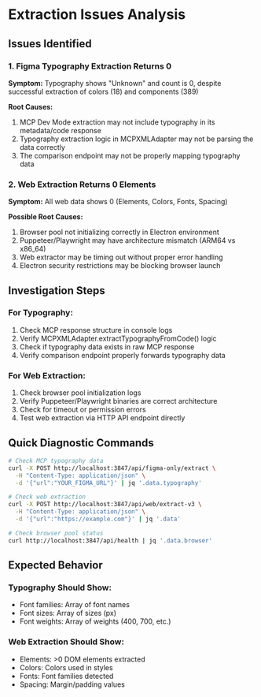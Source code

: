 # Extraction Issues Analysis

## Issues Identified

### 1. Figma Typography Extraction Returns 0
**Symptom:** Typography shows "Unknown" and count is 0, despite successful extraction of colors (18) and components (389)

**Root Causes:**
1. MCP Dev Mode extraction may not include typography in its metadata/code response
2. Typography extraction logic in MCPXMLAdapter may not be parsing the data correctly
3. The comparison endpoint may not be properly mapping typography data

### 2. Web Extraction Returns 0 Elements
**Symptom:** All web data shows 0 (Elements, Colors, Fonts, Spacing)

**Possible Root Causes:**
1. Browser pool not initializing correctly in Electron environment
2. Puppeteer/Playwright may have architecture mismatch (ARM64 vs x86_64)
3. Web extractor may be timing out without proper error handling
4. Electron security restrictions may be blocking browser launch

## Investigation Steps

### For Typography:
1. Check MCP response structure in console logs
2. Verify MCPXMLAdapter.extractTypographyFromCode() logic
3. Check if typography data exists in raw MCP response
4. Verify comparison endpoint properly forwards typography data

### For Web Extraction:
1. Check browser pool initialization logs
2. Verify Puppeteer/Playwright binaries are correct architecture
3. Check for timeout or permission errors
4. Test web extraction via HTTP API endpoint directly

## Quick Diagnostic Commands

```bash
# Check MCP typography data
curl -X POST http://localhost:3847/api/figma-only/extract \
  -H "Content-Type: application/json" \
  -d '{"url":"YOUR_FIGMA_URL"}' | jq '.data.typography'

# Check web extraction
curl -X POST http://localhost:3847/api/web/extract-v3 \
  -H "Content-Type: application/json" \
  -d '{"url":"https://example.com"}' | jq '.data'

# Check browser pool status
curl http://localhost:3847/api/health | jq '.data.browser'
```

## Expected Behavior

### Typography Should Show:
- Font families: Array of font names
- Font sizes: Array of sizes (px)
- Font weights: Array of weights (400, 700, etc.)

### Web Extraction Should Show:
- Elements: >0 DOM elements extracted
- Colors: Colors used in styles
- Fonts: Font families detected
- Spacing: Margin/padding values

